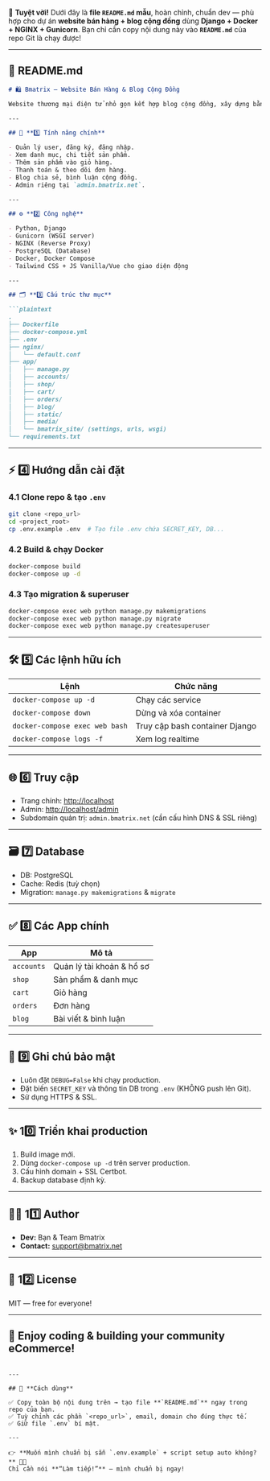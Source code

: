 🎉 **Tuyệt vời!**
Dưới đây là **file `README.md` mẫu**, hoàn chỉnh, chuẩn dev — phù hợp cho dự án **website bán hàng + blog cộng đồng** dùng **Django + Docker + NGINX + Gunicorn**. Bạn chỉ cần copy nội dung này vào **`README.md`** của repo Git là chạy được!

---

## 📄 **README.md**

````markdown
# 🛍️ Bmatrix — Website Bán Hàng & Blog Cộng Đồng

Website thương mại điện tử nhỏ gọn kết hợp blog cộng đồng, xây dựng bằng **Django**, đóng gói bằng **Docker**, reverse proxy bằng **Nginx**, chạy production bằng **Gunicorn**.

---

## 🚀 **1️⃣ Tính năng chính**

- Quản lý user, đăng ký, đăng nhập.
- Xem danh mục, chi tiết sản phẩm.
- Thêm sản phẩm vào giỏ hàng.
- Thanh toán & theo dõi đơn hàng.
- Blog chia sẻ, bình luận cộng đồng.
- Admin riêng tại `admin.bmatrix.net`.

---

## ⚙️ **2️⃣ Công nghệ**

- Python, Django
- Gunicorn (WSGI server)
- NGINX (Reverse Proxy)
- PostgreSQL (Database)
- Docker, Docker Compose
- Tailwind CSS + JS Vanilla/Vue cho giao diện động

---

## 🗂️ **3️⃣ Cấu trúc thư mục**

```plaintext
.
├── Dockerfile
├── docker-compose.yml
├── .env
├── nginx/
│   └── default.conf
├── app/
│   ├── manage.py
│   ├── accounts/
│   ├── shop/
│   ├── cart/
│   ├── orders/
│   ├── blog/
│   ├── static/
│   ├── media/
│   └── bmatrix_site/ (settings, urls, wsgi)
└── requirements.txt
````

---

## ⚡ **4️⃣ Hướng dẫn cài đặt**

### 4.1 Clone repo & tạo `.env`

```bash
git clone <repo_url>
cd <project_root>
cp .env.example .env  # Tạo file .env chứa SECRET_KEY, DB...
```

### 4.2 Build & chạy Docker

```bash
docker-compose build
docker-compose up -d
```

### 4.3 Tạo migration & superuser

```bash
docker-compose exec web python manage.py makemigrations
docker-compose exec web python manage.py migrate
docker-compose exec web python manage.py createsuperuser
```

---

## 🛠️ **5️⃣ Các lệnh hữu ích**

| Lệnh                           | Chức năng                      |
| ------------------------------ | ------------------------------ |
| `docker-compose up -d`         | Chạy các service               |
| `docker-compose down`          | Dừng và xóa container          |
| `docker-compose exec web bash` | Truy cập bash container Django |
| `docker-compose logs -f`       | Xem log realtime               |

---

## 🌐 **6️⃣ Truy cập**

* Trang chính: [http://localhost](http://localhost)
* Admin: [http://localhost/admin](http://localhost/admin)
* Subdomain quản trị: `admin.bmatrix.net` (cần cấu hình DNS & SSL riêng)

---

## 🗃️ **7️⃣ Database**

* DB: PostgreSQL
* Cache: Redis (tuỳ chọn)
* Migration: `manage.py makemigrations` & `migrate`

---

## ✅ **8️⃣ Các App chính**

| App        | Mô tả                     |
| ---------- | ------------------------- |
| `accounts` | Quản lý tài khoản & hồ sơ |
| `shop`     | Sản phẩm & danh mục       |
| `cart`     | Giỏ hàng                  |
| `orders`   | Đơn hàng                  |
| `blog`     | Bài viết & bình luận      |

---

## 🔐 **9️⃣ Ghi chú bảo mật**

* Luôn đặt `DEBUG=False` khi chạy production.
* Đặt biến `SECRET_KEY` và thông tin DB trong `.env` (KHÔNG push lên Git).
* Sử dụng HTTPS & SSL.

---

## ✨ **10️⃣ Triển khai production**

1. Build image mới.
2. Dùng `docker-compose up -d` trên server production.
3. Cấu hình domain + SSL Certbot.
4. Backup database định kỳ.

---

## 👨‍💻 **11️⃣ Author**

* **Dev:** Bạn & Team Bmatrix
* **Contact:** [support@bmatrix.net](mailto:support@bmatrix.net)

---

## 📌 **12️⃣ License**

MIT — free for everyone!

---

## 🎉 **Enjoy coding & building your community eCommerce!**

```

---

## 📌 **Cách dùng**

✅ Copy toàn bộ nội dung trên → tạo file **`README.md`** ngay trong repo của bạn.  
✅ Tuỳ chỉnh các phần `<repo_url>`, email, domain cho đúng thực tế.  
✅ Giữ file `.env` bí mật.

---

👉 **Muốn mình chuẩn bị sẵn `.env.example` + script setup auto không?** 🚀✨  
Chỉ cần nói **“Làm tiếp!”** — mình chuẩn bị ngay!
```
